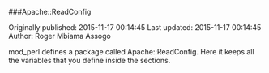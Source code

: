 ###Apache::ReadConfig

Originally published: 2015-11-17 00:14:45
Last updated: 2015-11-17 00:14:45
Author: Roger Mbiama Assogo

mod_perl defines a package called Apache::ReadConfig. Here it keeps all the variables that you define inside the <Perl> sections.